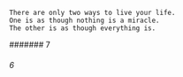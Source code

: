 ```
There are only two ways to live your life.
One is as though nothing is a miracle. 
The other is as though everything is.
```

####### 7

###### 6
